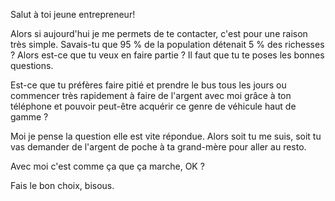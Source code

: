 Salut à toi jeune entrepreneur!

Alors si aujourd'hui je me permets de te contacter, c'est pour une raison très simple. Savais-tu que 95 % de la population détenait 5 % des richesses ? Alors est-ce que tu veux en faire partie ? Il faut que tu te poses les bonnes questions.

Est-ce que tu préfères faire pitié et prendre le bus tous les jours ou commencer très rapidement à faire de l'argent avec moi grâce à ton téléphone et pouvoir peut-être acquérir ce genre de véhicule haut de gamme ?

Moi je pense la question elle est vite répondue. Alors soit tu me suis, soit tu vas demander de l'argent de poche à ta grand-mère pour aller au resto.

Avec moi c'est comme ça que ça marche, OK ?

Fais le bon choix, bisous.
